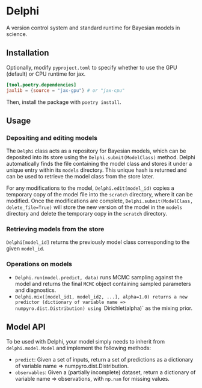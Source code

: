 # Delphi
A version control system and standard runtime for Bayesian models in science.

## Installation
Optionally, modify `pyproject.toml` to specify whether to use the GPU (default) or CPU runtime for jax.

```toml
[tool.poetry.dependencies]
jaxlib = {source = "jax-gpu"} # or "jax-cpu"
```

Then, install the package with `poetry install`.

## Usage
### Depositing and editing models
The `Delphi` class acts as a repository for Bayesian models, which can be deposited into its store using the `Delphi.submit(ModelClass)` method. Delphi automatically finds the file containing the model class and stores it under a unique entry within its `models` directory. This unique hash is returned and can be used to retrieve the model class from the store later.

For any modifications to the model, `Delphi.edit(model_id)` copies a temporary copy of the model file into the `scratch` directory, where it can be modified. Once the modifications are complete, `Delphi.submit(ModelClass, delete_file=True)` will store the new version of the model in the `models` directory and delete the temporary copy in the `scratch` directory.

### Retrieving models from the store
`Delphi[model_id]` returns the previously model class corresponding to the given `model_id`.

### Operations on models
* `Delphi.run(model.predict, data)` runs MCMC sampling against the model and returns the final `MCMC` object containing sampled parameters and diagnostics.
* `Delphi.mix([model_id1, model_id2, ...], alpha=1.0) returns a new predictor (dictionary of variable name => numpyro.dist.Distribution) using `Dirichlet(alpha)` as the mixing prior.

## Model API
To be used with Delphi, your model simply needs to inherit from `delphi.model.Model` and implement the following methods:

* `predict`: Given a set of inputs, return a set of predictions as a dictionary of variable name => numpyro.dist.Distribution.
* `observables`: Given a (partially incomplete) dataset, return a dictionary of variable name => observations, with `np.nan` for missing values.
